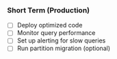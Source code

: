 ### Short Term (Production)

- [ ] Deploy optimized code
- [ ] Monitor query performance
- [ ] Set up alerting for slow queries
- [ ] Run partition migration (optional)
